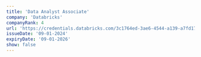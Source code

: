 ```yaml
---
title: 'Data Analyst Associate'
company: 'Databricks'
companyRank: 4
url: 'https://credentials.databricks.com/3c1764ed-3ae6-4544-a139-a7fd1733fef3'
issueDate: '09-01-2024'
expiryDate: '09-01-2026'
show: false
---
```

